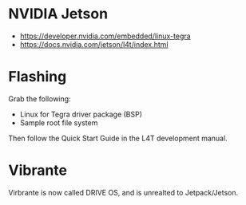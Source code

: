 # NVIDIA Jetson
- https://developer.nvidia.com/embedded/linux-tegra
- https://docs.nvidia.com/jetson/l4t/index.html

# Flashing
Grab the following:
- Linux for Tegra driver package (BSP)
- Sample root file system

Then follow the Quick Start Guide in the L4T development manual.

# Vibrante
Virbrante is now called DRIVE OS, and is unrealted to Jetpack/Jetson.
